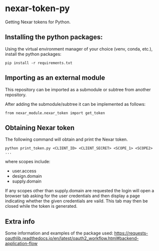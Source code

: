 # nexar-token-py
Getting Nexar tokens for Python.


## Installing the python packages:
Using the virtual environment manager of your choice (venv, conda, etc.), install the python packages:

`pip install -r requirements.txt`


## Importing as an external module
This repository can be imported as a submodule or subtree from another repository.

After adding the submodule/subtree it can be implemented as follows:

`from nexar_module.nexar_token import get_token`

## Obtaining Nexar token
The following command will obtain and print the Nexar token.

`python print_token.py <CLIENT_ID> <CLIENT_SECRET> <SCOPE_1> <SCOPE2> ...`

where scopes include:
- user.access
- design.domain
- supply.domain

If any scopes other than supply.domain are requested the login will open a browser tab 
asking for the user credentials and then display a page indicating whether the given
credentials are vaild.  This tab may then be closed while the token is generated.

## Extra info
Some information and examples of the package used:
https://requests-oauthlib.readthedocs.io/en/latest/oauth2_workflow.html#backend-application-flow
